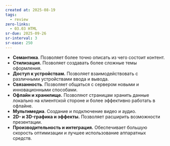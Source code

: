 ```yaml
---
created at: 2025-08-19
tags:
  - review
zero-links:
  - 03.03 HTML
sr-due: 2025-09-26
sr-interval: 3
sr-ease: 250
---
```

- **Семантика**. Позволяет более точно описать из чего состоит контент.
- **Стилизация.** Позволяет создавать более сложные темы оформления.
- **Доступ к устройствам.** Позволяет взаимодействовать с различными устройствами ввода и вывода.
- **Связанность**. Позволяет общаться с сервером новыми и инновационными способами.
- **Офлайн и хранилище.** Позволяют страницам хранить данные локально на клиентской стороне и более эффективно работать в офлайне.
- **Мультимедиа**. Создание и подключение видео и аудио.
- **2D- и 3D-графика и эффекты.** Позволяет расширить возможности презентации.
- **Производительность и интеграция.** Обеспечивает большую скорость оптимизации и лучшее использование аппаратных средств.
